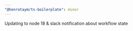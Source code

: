 ```yaml
---
"@henrotaym/ts-boilerplate": minor
---
```


Updating to node 18 & slack notification about workflow state

